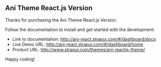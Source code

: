 ## Ani Theme React.js Version

Thanks for purchasing the Ani Theme React.js Version.

Follow the documentation to install and get started with the development:

 - Link to documentation: http://ani-react.strapui.com/#/dashboard/docs
 - Live Demo URL: http://ani-react.strapui.com/#/dashboard/home
 - Product URL: http://www.strapui.com/themes/ani-reactjs-theme/

Happy coding!
